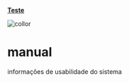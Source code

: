<head>
  <link rel="stylesheet" href="readme.css">
</head>

**[Teste](README.MD ':class=btn')**





<p><img data-origin="linear-gradient(to left bottom, #b5b2ed 0%, #b5b2ed 100%)" alt="collor"></p>







# manual 
informações de usabilidade do sistema








